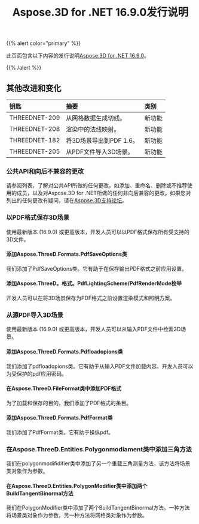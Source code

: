 ﻿---
title: Aspose.3D for .NET 16.9.0发行说明
type: docs
weight: 30
url: /zh/net/aspose-3d-for-net-16-9-0-release-notes/
---
{{% alert color="primary" %}} 

此页面包含以下内容的发行说明[Aspose.3D for .NET 16.9.0](https://www.nuget.org/packages/Aspose.3D/16.9.0)。

{{% /alert %}} 
## **其他改进和变化**

|**钥匙**|**摘要**|**类别**|
|:- |:- |:- |
|THREEDNET-209|从网格数据生成切线。|新功能|
|THREEDNET-208|渲染中的法线映射。|新功能|
|THREEDNET-182|将3D场景导出到PDF 1.6。|新功能|
|THREEDNET-205|从PDF文件导入3D场景。|新功能|
### **公共API和向后不兼容的更改**
请参阅列表，了解对公共API所做的任何更改，如添加、重命名、删除或不推荐使用的成员，以及对Aspose.3D for .NET所做的任何非向后兼容的更改。如果您对列出的任何更改有疑问，请在[Aspose.3D支持论坛](https://forum.aspose.com/c/3d/18)。
### **以PDF格式保存3D场景**
使用最新版本 (16.9.0) 或更高版本，开发人员可以以PDF格式保存所有受支持的3D文件。
#### **添加Aspose.ThreeD.Formats.PdfSaveOptions类**
我们添加了PdfSaveOptions类。它有助于在保存输出PDF格式之前应用设置。
#### **添加Aspose.ThreeD。格式。PdfLightingScheme/PdfRenderMode枚举**
开发人员可以在将3D场景保存为PDF格式之前设置渲染模式和照明方案。
### **从源PDF导入3D场景**
使用最新版本 (16.9.0) 或更高版本，开发人员可以从输入PDF文件中检索3D场景。
#### **添加Aspose.ThreeD.Formats.Pdfloadopions类**
我们添加了pdfloadopions类。它有助于从输入PDF文件加载内容。开发人员可以为受保护的pdf应用密码。
#### **在Aspose.ThreeD.FileFormat类中添加PDF格式**
为了加载和保存的目的，我们添加了PDF格式的条目。
#### **添加Aspose.ThreeD.Formats.PdfFormat类**
我们添加了PdfFormat类。它有助于操纵pdf。
### **在Aspose.ThreeD.Entities.Polygonmodiament类中添加三角方法**
我们在polygonmodifidifier类中添加了另一个重载三角测量方法，该方法将场景类对象作为参数。
#### **在Aspose.ThreeD.Entities.PolygonModifier类中添加两个BuildTangentBinormal方法**
我们在PolygonModifier类中添加了两个BuildTangentBinormal方法。一种方法将场景类对象作为参数，另一种方法将网格类对象作为参数。